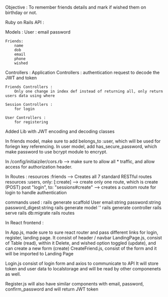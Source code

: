 Objective : To remember friends details and mark if wished them on birthday or not.

Ruby on Rails API :

Models :
User :
email
password

    Friends:
        name
        dob
        email
        phone
        wished

Controllers :
Application Controllers :
authentication request to decode the JWT and token

    Friends Controllers :
        Only one change in index def instead of returning all, only return users data using where

    Session Controllers :
        for login

    User Controllers :
        for registering

Added Lib with JWT encoding and decoding classes

In friends model, make sure to add belongs_to :user, which will be used for foriegn key referencing.
In user model, add has_secure_password, which make password to use bcrypt module to encrypt.

In /config/initiaiziler/cors.rb --> make sure to allow all \* traffic, and allow access for authorization header.

In Routes :
resources :friends --> Creates all 7 standard RESTful routes
resources :users, only: [:create] --> create only one route, which is create (POST)
post "login", to: "sessions#create" --> creates a custom route for login to handle authentication

commands used :
rails generate scaffold User email:string password:string password_digest:string
rails generate model ''
rails generate controller
rails serve
rails db:migrate
rails routes

In React frontend :

In App.js, made sure to sure react router and pass different links for login, register, landing page. It consist of header / navbar
LandingPage.js, consist of Table (read), within it Delete, and wished option toggled (update), and can create a new form (create)
CreateFriend.js, consist of the form and it will be imported to Landing Page

Login.js consist of login form and axios to communicate to API
It will store token and user data to localstorage and will be read by other componenets as well.

Register.js will also have similar components with email, password, confirm_password and will return JWT token
